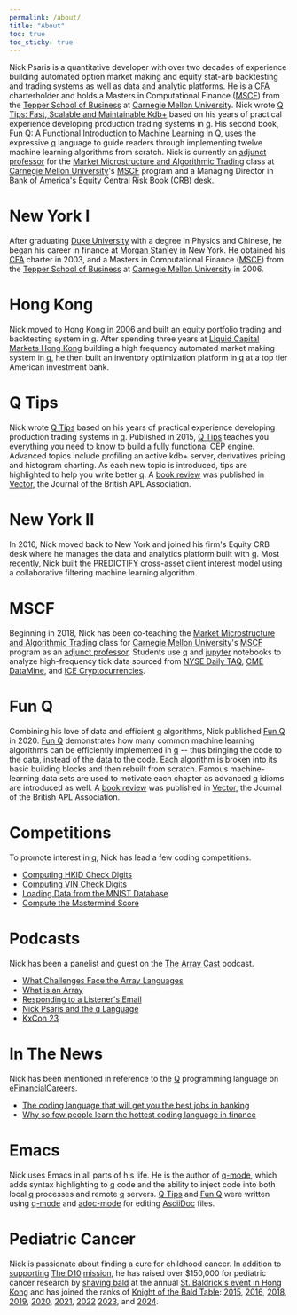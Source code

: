 ```yaml
---
permalink: /about/
title: "About"
toc: true
toc_sticky: true
---
```


Nick Psaris is a quantitative developer with over two decades of
experience building automated option market making and equity stat-arb
backtesting and trading systems as well as data and analytic
platforms. He is a [CFA][] charterholder and holds a Masters in
Computational Finance ([MSCF][]) from the [Tepper School of
Business][] at [Carnegie Mellon University][]. Nick wrote [Q Tips:
Fast, Scalable and Maintainable Kdb+][q tips] based on his years of
practical experience developing production trading systems in
[q][]. His second book, [Fun Q: A Functional Introduction to Machine
Learning in Q][fun q], uses the expressive [q][] language to guide
readers through implementing twelve machine learning algorithms from
scratch. Nick is currently an [adjunct professor][] for the [Market
Microstructure and Algorithmic Trading][mmat] class at [Carnegie
Mellon University][]'s [MSCF][] program and a Managing Director in
[Bank of America][]'s Equity Central Risk Book (CRB) desk.

[bank of america]: https://www.bankofamerica.com "Bank of America"

# New York I
After graduating [Duke University][] with a degree in Physics and
Chinese, he began his career in finance at [Morgan Stanley][] in New
York. He obtained his [CFA][] charter in 2003, and a Masters in
Computational Finance ([MSCF][]) from the [Tepper School of
Business][] at [Carnegie Mellon University][] in 2006.

[duke university]: http://www.duke.edu "Duke University"
[morgan stanley]: http://www.morganstanley.com "Morgan Stanley"
[cfa]: http://www.cfainstitute.org "CFA Institute"
[mscf]: http://www.cmu.edu/mscf
    "Carnegie Mellon University's Masters in Computation Finance"
[tepper school of business]: http://tepper.cmu.edu
    "Carnegie Mellon University's Tepper School of Business"

# Hong Kong
Nick moved to Hong Kong in 2006 and built an equity portfolio trading
and backtesting system in [q][]. After spending three years at [Liquid
Capital Markets Hong Kong][] building a high frequency automated
market making system in [q][], he then built an inventory optimization
platform in [q][] at a top tier American investment bank.

[q]: https://en.wikipedia.org/wiki/Q_(programming_language_from_Kx_Systems)
    "Q Programming Language from KX Systems"
[liquid capital markets hong kong]: http://www.liquidcapital.com/hong-kong
    "Liquid Capital Markets Hong Kong"

# Q Tips
Nick wrote [Q Tips][] based on his years of practical experience
developing production trading systems in [q][]. Published in 2015, [Q
Tips][] teaches you everything you need to know to build a fully
functional CEP engine. Advanced topics include profiling an active
kdb+ server, derivatives pricing and histogram charting. As each new
topic is introduced, tips are highlighted to help you write better
[q][]. A [book review][q tips book review] was published in
[Vector][], the Journal of the British APL Association.

[q tips]: http://q-tips.net
    "Q Tips: Fast, Scalable and Maintainable Kdb+"
[q tips book review]: https://vector.org.uk/book-review-q-tips-fast-scalable-and-maintainable-kdb-2
    "Q Tips Book review"
[vector]: https://vector.org.uk
    "Vector: The Journal of the British APL Association"

# New York II
In 2016, Nick moved back to New York and joined his firm's Equity CRB
desk where he manages the data and analytics platform built with
[q][].  Most recently, Nick built the [PREDICTIFY][] cross-asset
client interest model using a collaborative filtering machine learning
algorithm.

[predictify]: https://uspto.report/TM/90681330 "PREDICTIFY Trademark"

# MSCF
Beginning in 2018, Nick has been co-teaching the [Market
Microstructure and Algorithmic Trading][mmat] class for [Carnegie
Mellon University][]'s [MSCF][] program as an [adjunct professor][].
Students use [q][] and [jupyter][] notebooks to analyze high-frequency
tick data sourced from [NYSE Daily TAQ][], [CME DataMine][], and [ICE
Cryptocurrencies][].

[carnegie mellon university]: https://cmu.edu "Carnegie Mellon University"
[mmat]: https://www.cmu.edu/mscf/academics/curriculum/46982-market-microstructure-and-algorithmic-trading.html
    "Carnegie Mellon University's MSCF Market Microstructure and Algorithmic Trading Class"
[adjunct professor]: https://www.cmu.edu/mscf/academics/faculty.html
    "Carnegie Mellon University's MSCF Faculty"
[kdb+]: https://kx.com/products/kdb "Kx's KDB+ Database"
[jupyter]: https://jupyter.org "Jupyter"
[nyse daily taq]: https://www.nyse.com/market-data/historical/daily-taq "NYSE Daily TAQ"
[cme datamine]: https://www.cmegroup.com/confluence/display/EPICSANDBOX/CME+DataMine "CME DataMine"
[ice cryptocurrencies]: https://www.theice.com/market-data/cryptocurrencies "ICE Cryptocurrencies"

# Fun Q
Combining his love of data and efficient [q][] algorithms, Nick
published [Fun Q][] in 2020. [Fun Q][] demonstrates how many common
machine learning algorithms can be efficiently implemented in [q][] --
thus bringing the code to the data, instead of the data to the code.
Each algorithm is broken into its basic building blocks and then
rebuilt from scratch.  Famous machine-learning data sets are used to
motivate each chapter as advanced [q][] idioms are introduced as well.
A [book review][fun q book review] was published in [Vector][], the
Journal of the British APL Association.

[fun q]: http://fun-q.net
    "Fun Q: A Functional Introduction to Machine Learning in Q"
[fun q book review]: https://vector.org.uk/book-review-fun-q-a-functional-introduction-to-machine-learning-in-q
    "Fun Q Book Review"

# Competitions
To promote interest in [q][], Nick has lead a few coding competitions.

- [Computing HKID Check Digits](https://kx.com/blog/computing-check-digits-contest-with-kdb/)
- [Computing VIN Check Digits](https://kx.com/blog/nicks-kdb-coding-contest/)
- [Loading Data from the MNIST Database](https://kx.com/blog/kxcon2016-puzzle-challenge/)
- [Compute the Mastermind Score](https://kx.com/blog/kdb-mastermind-challenge/)

# Podcasts
Nick has been a panelist and guest on the [The Array Cast][] podcast.

- [What Challenges Face the Array Languages](https://www.arraycast.com/episodes/episode-02-challenges-facing-the-array-languages)
- [What is an Array](https://www.arraycast.com/episodes/episode-03-what-is-an-array)
- [Responding to a Listener's Email](https://www.arraycast.com/episodes/episode-04-responding-to-listeners-email)
- [Nick Psaris and the q Language](https://www.arraycast.com/episodes/episode42-nick-psaris-q)
- [KxCon 23][]

[the array cast]: https://www.arraycast.com "The Array Cast Podcast"
[kxcon 23]: https://www.arraycast.com/episodes/episode54-kxcon23 "KXCon 23"

# In The News
Nick has been mentioned in reference to the [Q][] programming language
on [eFinancialCareers][].

- [The coding language that will get you the best jobs in banking](https://www.efinancialcareers.com/news/2020/09/best-coding-language-for-banking-jobs)
- [Why so few people learn the hottest coding language in finance](https://www.efinancialcareers.com/news/2020/10/kdb-finance-jobs)

[efinancialcareers]: https://www.efinancialcareers.com "eFinancialCareers"

# Emacs
Nick uses Emacs in all parts of his life.  He is the author of
[q-mode][], which adds syntax highlighting to [q][] code and the
ability to inject code into both local [q][] processes and remote
[q][] servers.  [Q Tips][] and [Fun Q][] were written using
[q-mode][] and [adoc-mode][] for editing [AsciiDoc][] files.

[q-mode]: https://melpa.org/#/q-mode "Emacs q-mode Package"
[adoc-mode]: https://melpa.org/#/adoc-mode "Emacs adoc-mode Package"
[asciidoc]: https://asciidoc.org "AsciiDoc Plain-text Markup"

# Pediatric Cancer
Nick is passionate about finding a cure for childhood cancer.  In
addition to [supporting][jsbulls] [The D10][] [mission][d10 mission],
he has raised over $150,000 for pediatric cancer research by [shaving
bald][] at the annual [St. Baldrick's event in Hong Kong][] and has
joined the ranks of [Knight of the Bald Table][]: [2015][], [2016][],
[2018][], [2019][], [2020][], [2021][], [2022][] [2023][], and
[2024][].

[jsbulls]: https://thed10.com/blog/j-s-bulls-why-we-do-this-in-the-first-place
    "Why J's Bulls Support Pediatric Cancer"
[the d10]: https://thed10.com "The D10 Decathlon-Style Event"
[d10 mission]: https://thed10.com/our-mission "The D10 Mission"
[shaving bald]: https://www.stbaldricks.org/participants/nickgoesbald "Nick Goes Bald"
[st. baldrick's event in hong kong]: https://www.stbaldricks.org/events/hkis2023
    "St. Baldrick's Event in Hong Kong"
[knight of the bald table]: https://www.stbaldricks.org/league
    "St. Baldrick's League of Legendary Heroes"
[2015]: https://www.stbaldricks.org/participants/nickgoesbald2015
[2016]: https://www.stbaldricks.org/participants/nickgoesbald2016
[2018]: https://www.stbaldricks.org/participants/nickgoesbald2018
[2019]: https://www.stbaldricks.org/participants/nickgoesbald2019
[2020]: https://www.stbaldricks.org/participants/nickgoesbald2020
[2021]: https://www.stbaldricks.org/participants/nickgoesbald2021
[2022]: https://www.stbaldricks.org/participants/nickgoesbald2022
[2023]: https://www.stbaldricks.org/participants/nickgoesbald2023
[2024]: https://www.stbaldricks.org/participants/nickgoesbald


